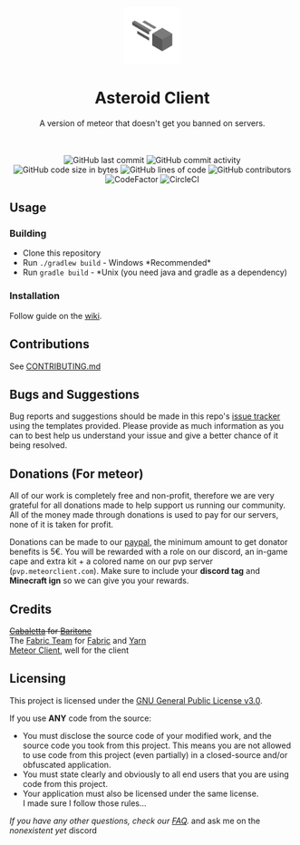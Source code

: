 
<p align="center">
<img src="https://github.com/RewardedIvan/asteroid-client/raw/main/src/main/resources/assets/asteroid-client/textures/asteroid.png" alt="asteroid client logo" width="20%"/>
</p>

<h1 align="center">Asteroid Client</h1>

<p align="center">A version of meteor that doesn't get you banned on servers.</p>

<div align="center">
    <!-- <a href="https://discord.gg/bBGQZvd"><img src="https://img.shields.io/discord/689197705683140636?logo=discord" alt="Discord"/></a> set this up later-->
    <br><br>
    <img src="https://img.shields.io/github/last-commit/RewardedIvan/asteroid-client" alt="GitHub last commit"/>
    <img src="https://img.shields.io/github/commit-activity/w/RewardedIvan/asteroid-client" alt="GitHub commit activity"/>
    <br>
    <img src="https://img.shields.io/github/languages/code-size/RewardedIvan/asteroid-client" alt="GitHub code size in bytes"/>
    <img src="https://tokei.rs/b1/github/RewardedIvan/asteroid-client" alt="GitHub lines of code"/>
    <img src="https://img.shields.io/github/contributors/RewardedIvan/asteroid-client" alt="GitHub contributors"/>
    <br>
    <img src="https://www.codefactor.io/repository/github/RewardedIvan/asteroid-client/badge" alt="CodeFactor"/>
    <img src="https://circleci.com/gh/RewardedIvan/asteroid-client/tree/master.svg?style=shield" alt="CircleCI"/>
</div>

## Usage

### Building
- Clone this repository
- Run `./gradlew build` - Windows \*Recommended\*
- Run `gradle build` - *Unix (you need java and gradle as a dependency)

### Installation
Follow guide on the [wiki](https://github.com/MeteorDevelopment/meteor-client/wiki/Installation).

## Contributions
See [CONTRIBUTING.md](https://github.com/RewardedIvan/asteroid-client/blob/master/CONTRIBUTING.md)

## Bugs and Suggestions
Bug reports and suggestions should be made in this repo's [issue tracker](https://github.com/RewardedIvan/asteroid-client/issues) using the templates provided. Please provide as much information as you can to best help us understand your issue and give a better chance of it being resolved.

## Donations (For meteor)
All of our work is completely free and non-profit, therefore we are very grateful for all donations made to help support us running our community. All of the money made through donations is used to pay for our servers, none of it is taken for profit.

Donations can be made to our [paypal](https://meteorclient.com/donations), the minimum amount to get donator benefits is 5€.
You will be rewarded with a role on our discord, an in-game cape and extra kit + a colored name on our pvp server (`pvp.meteorclient.com`).
Make sure to include your **discord tag** and **Minecraft ign** so we can give you your rewards.

## Credits
~~[Cabaletta](https://github.com/cabaletta) for [Baritone](https://github.com/cabaletta/baritone)~~  
The [Fabric Team](https://github.com/FabricMC) for [Fabric](https://github.com/FabricMC/fabric-loader) and [Yarn](https://github.com/FabricMC/yarn)  
[Meteor Client](https://github.com/MeteorDevelopment/meteor-client), well for the client

## Licensing
This project is licensed under the [GNU General Public License v3.0](https://www.gnu.org/licenses/gpl-3.0.en.html). 

If you use **ANY** code from the source:
- You must disclose the source code of your modified work, and the source code you took from this project. This means you are not allowed to use code from this project (even partially) in a closed-source and/or obfuscated application.
- You must state clearly and obviously to all end users that you are using code from this project.
- Your application must also be licensed under the same license.  
I made sure I follow those rules...

*If you have any other questions, check our [FAQ](https://github.com/MeteorDevelopment/meteor-client/wiki).*
and ask me on the *nonexistent yet* discord
